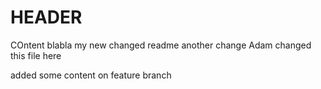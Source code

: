# HEADER
COntent blabla
 my new changed readme
 another change
 Adam changed this file here

 added some content on feature branch

